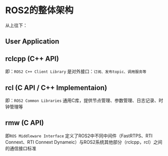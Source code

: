 # ROS2的整体架构

从上往下：
## User Application

## rclcpp  (C++ API)
即：`ROS2 C++ Client Library`
是对外接口：`订阅、发布topic、调用服务等`

## rcl  (C API  / C++ Implementaion)
即：`ROS2 Common Libraries`
通用C库，提供节点管理、参数管理、日志记录、时钟管理等

## rmw  (C API)
即`ROS Middleware Interface`
定义了ROS2中不同中间件（FastRTPS、RTI Connext、RTI Connext Dynameic）与ROS2系统其他部分（rclcpp，rcl）之间的通信接口标准




